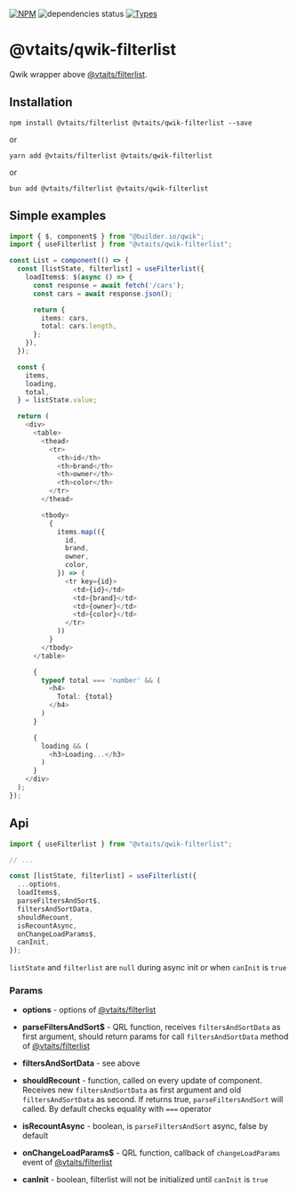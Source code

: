 [![NPM](https://img.shields.io/npm/v/@vtaits/qwik-filterlist.svg)](https://www.npmjs.com/package/@vtaits/qwik-filterlist)
![dependencies status](https://img.shields.io/librariesio/release/npm/@vtaits/qwik-filterlist)
[![Types](https://img.shields.io/npm/types/@vtaits/qwik-filterlist.svg)](https://www.npmjs.com/package/@vtaits/qwik-filterlist)

# @vtaits/qwik-filterlist

Qwik wrapper above [@vtaits/filterlist](https://www.npmjs.com/package/@vtaits/filterlist).

## Installation

```
npm install @vtaits/filterlist @vtaits/qwik-filterlist --save
```

or

```
yarn add @vtaits/filterlist @vtaits/qwik-filterlist
```

or

```
bun add @vtaits/filterlist @vtaits/qwik-filterlist
```

## Simple examples

```typescript
import { $, component$ } from "@builder.io/qwik";
import { useFilterlist } from "@vtaits/qwik-filterlist";

const List = component(() => {
  const [listState, filterlist] = useFilterlist({
    loadItems$: $(async () => {
      const response = await fetch('/cars');
      const cars = await response.json();

      return {
        items: cars,
        total: cars.length,
      };
    }),
  });

  const {
    items,
    loading,
    total,
  } = listState.value;

  return (
    <div>
      <table>
        <thead>
          <tr>
            <th>id</th>
            <th>brand</th>
            <th>owner</th>
            <th>color</th>
          </tr>
        </thead>

        <tbody>
          {
            items.map(({
              id,
              brand,
              owner,
              color,
            }) => (
              <tr key={id}>
                <td>{id}</td>
                <td>{brand}</td>
                <td>{owner}</td>
                <td>{color}</td>
              </tr>
            ))
          }
        </tbody>
      </table>

      {
        typeof total === 'number' && (
          <h4>
            Total: {total}
          </h4>
        )
      }

      {
        loading && (
          <h3>Loading...</h3>
        )
      }
    </div>
  );
});
```

## Api

```typescript
import { useFilterlist } from "@vtaits/qwik-filterlist";

// ...

const [listState, filterlist] = useFilterlist({
  ...options,
  loadItems$,
  parseFiltersAndSort$,
  filtersAndSortData,
  shouldRecount,
  isRecountAsync,
  onChangeLoadParams$,
  canInit,
});
```

`listState` and `filterlist` are `null` during async init or when `canInit` is `true`

### Params

- **options** - options of [@vtaits/filterlist](https://www.npmjs.com/package/@vtaits/filterlist)

- **parseFiltersAndSort$** - QRL function, receives `filtersAndSortData` as first argument, should return params for call `filtersAndSortData` method of [@vtaits/filterlist](https://www.npmjs.com/package/@vtaits/filterlist)

- **filtersAndSortData** - see above

- **shouldRecount** - function, called on every update of component. Receives new `filtersAndSortData` as first argument and old `filtersAndSortData` as second. If returns true, `parseFiltersAndSort` will called. By default checks equality with `===` operator

- **isRecountAsync** - boolean, is `parseFiltersAndSort` async, false by default

- **onChangeLoadParams$** - QRL function, callback of `changeLoadParams` event of [@vtaits/filterlist](https://www.npmjs.com/package/@vtaits/filterlist)

- **canInit** - boolean, filterlist will not be initialized until `canInit` is `true`
